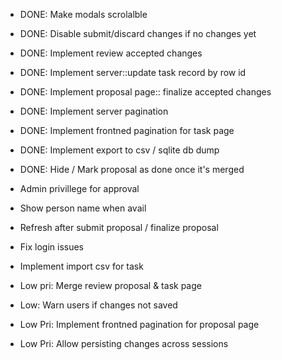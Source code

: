 - DONE: Make modals scrolalble
- DONE: Disable submit/discard changes if no changes yet 
- DONE: Implement review accepted changes
- DONE: Implement server::update task record by row id
- DONE: Implement proposal page:: finalize accepted changes
- DONE: Implement server pagination
- DONE: Implement frontned pagination for task page
- DONE: Implement export to csv / sqlite db dump
- DONE: Hide / Mark proposal as done once it's merged

- Admin privillege for approval
- Show person name when avail
- Refresh after submit proposal / finalize proposal

- Fix login issues
- Implement import csv for task


- Low pri: Merge review proposal & task page
- Low: Warn users if changes not saved
- Low Pri: Implement frontned pagination for proposal page
- Low Pri: Allow persisting changes across sessions